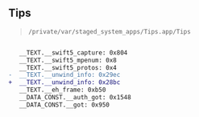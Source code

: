 ## Tips

> `/private/var/staged_system_apps/Tips.app/Tips`

```diff

   __TEXT.__swift5_capture: 0x804
   __TEXT.__swift5_mpenum: 0x8
   __TEXT.__swift5_protos: 0x4
-  __TEXT.__unwind_info: 0x29ec
+  __TEXT.__unwind_info: 0x28bc
   __TEXT.__eh_frame: 0xb50
   __DATA_CONST.__auth_got: 0x1548
   __DATA_CONST.__got: 0x950

```
